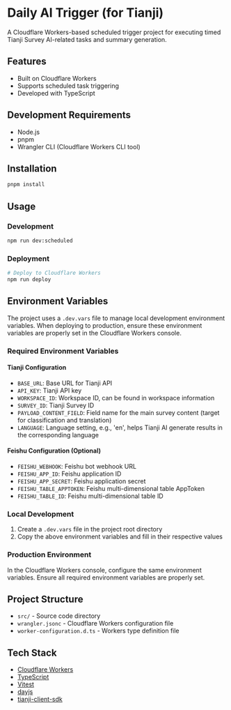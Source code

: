 # Daily AI Trigger (for Tianji)

A Cloudflare Workers-based scheduled trigger project for executing timed Tianji Survey AI-related tasks and summary generation.

## Features

- Built on Cloudflare Workers
- Supports scheduled task triggering
- Developed with TypeScript

## Development Requirements

- Node.js
- pnpm
- Wrangler CLI (Cloudflare Workers CLI tool)

## Installation

```bash
pnpm install
```

## Usage

### Development

```bash
npm run dev:scheduled
```

### Deployment

```bash
# Deploy to Cloudflare Workers
npm run deploy
```

## Environment Variables

The project uses a `.dev.vars` file to manage local development environment variables. When deploying to production, ensure these environment variables are properly set in the Cloudflare Workers console.

### Required Environment Variables

#### Tianji Configuration
- `BASE_URL`: Base URL for Tianji API
- `API_KEY`: Tianji API key
- `WORKSPACE_ID`: Workspace ID, can be found in workspace information
- `SURVEY_ID`: Tianji Survey ID
- `PAYLOAD_CONTENT_FIELD`: Field name for the main survey content (target for classification and translation)
- `LANGUAGE`: Language setting, e.g., 'en', helps Tianji AI generate results in the corresponding language

#### Feishu Configuration (Optional)
- `FEISHU_WEBHOOK`: Feishu bot webhook URL
- `FEISHU_APP_ID`: Feishu application ID
- `FEISHU_APP_SECRET`: Feishu application secret
- `FEISHU_TABLE_APPTOKEN`: Feishu multi-dimensional table AppToken
- `FEISHU_TABLE_ID`: Feishu multi-dimensional table ID

### Local Development

1. Create a `.dev.vars` file in the project root directory
2. Copy the above environment variables and fill in their respective values

### Production Environment

In the Cloudflare Workers console, configure the same environment variables. Ensure all required environment variables are properly set.

## Project Structure

- `src/` - Source code directory
- `wrangler.jsonc` - Cloudflare Workers configuration file
- `worker-configuration.d.ts` - Workers type definition file

## Tech Stack

- [Cloudflare Workers](https://workers.cloudflare.com/)
- [TypeScript](https://www.typescriptlang.org/)
- [Vitest](https://vitest.dev/)
- [dayjs](https://day.js.org/)
- [tianji-client-sdk](https://github.com/msgbyte/tianji)
